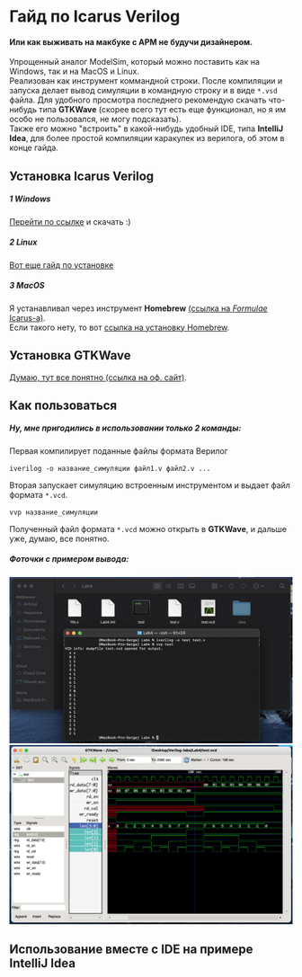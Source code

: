 # Гайд по Icarus Verilog
#### Или как выживать на макбуке с АРМ не будучи дизайнером.
Упрощенный аналог ModelSim, который можно поставить как на Windows, так и на MacOS и Linux.\
Реализован как инструмент коммандной строки. После компиляции и запуска делает вывод
симуляции в командную строку и в виде `*.vsd` файла. Для удобного просмотра последнего
рекомендую скачать что-нибудь типа **GTKWave** (скорее всего тут есть еще функционал,
но я им особо не пользовался, не могу подсказать).\
Также его можно "встроить" в какой-нибудь удобный IDE, типа **IntelliJ Idea**, для более простой
компиляции каракулек из верилога, об этом в конце гайда.

## Установка Icarus Verilog
##### 1 Windows
[Перейти по ссылке][icarus_win] и скачать :)
##### 2 Linux
[Вот еще гайд по установке][icarus_lin]
##### 3 MacOS
Я устанавливал через инструмент **Homebrew** [(ссылка на _Formulae_ Icarus-а)][icarus_mac].\
Если такого нету, то вот [ссылка на установку Homebrew][brew_mac].

## Установка GTKWave
[Думаю, тут все понятно (ссылка на оф. сайт)][gtkwave].

## Как пользоваться 
##### Ну, мне пригодились в использовании только 2 команды:
Первая компилирует поданные файлы формата Верилог
````
iverilog -o название_симуляции файл1.v файл2.v ...
````
Вторая запускает симуляцию встроенным инструментом и выдает файл формата `*.vcd`.
````
vvp название_симуляции
````
Полученный файл формата `*.vcd` можно открыть в **GTKWave**, и дальше уже, думаю, все понятно.

##### Фоточки с примером вывода:

<img src="pictures/example_icarus_1.png" width="700" alt="example"/>
<img src="pictures/example_icarus_2.png" width="700" alt="example">

## Использование вместе с IDE на примере IntelliJ Idea




[icarus_win]: http://bleyer.org/icarus/
[icarus_lin]: https://onstartup.ru/jelektronika/iverilog/
[icarus_mac]: https://formulae.brew.sh/formula/icarus-verilog#default
[brew_mac]: https://brew.sh
[gtkwave]: https://gtkwave.sourceforge.net
